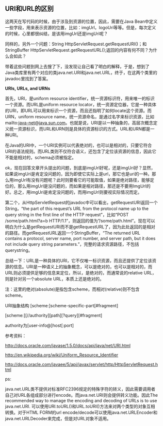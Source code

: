 ## URI和URL的区别

这两天在写代码的时候，由于涉及到资源的位置，因此，需要在Java Bean中定义一些字段，用来表示资源的位置，比如：imgUrl，logoUri等等。但是，每次定义的时候，心里都很纠结，是该用imgUrl还是imgUri呢？

同样的，另外一个问题：String HttpServletRequest.getRequestURI()；和StringBuffer HttpServletRequest.getRequestURL();返回的内容有何不同？为什么会如此？

带着这些问题到网上去搜了下，没发现让自己看了明白的解释，于是，想到了Java类库里有两个对应的类java.net.URI和java.net.URL，终于，在这两个类里的javadoc里找到了答案。

**URIs, URLs, and URNs**

首先，URI，是uniform resource identifier，统一资源标识符，用来唯一的标识一个资源。而URL是uniform resource locator，统一资源定位器，它是一种具体的URI，即URL可以用来标识一个资源，而且还指明了如何locate这个资源。而URN，uniform resource name，统一资源命名，是通过名字来标识资源，比如mailto:java-net@java.sun.com。也就是说，URI是以一种抽象的，高层次概念定义统一资源标识，而URL和URN则是具体的资源标识的方式。URL和URN都是一种URI。

在Java的URI中，一个URI实例可以代表绝对的，也可以是相对的，只要它符合URI的语法规则。而URL类则不仅符合语义，还包含了定位该资源的信息，因此它不能是相对的，schema必须被指定。

ok，现在回答文章开头提出的问题，到底是imgUrl好呢，还是imgUri好？显然，如果说imgUri是肯定没问题的，因为即使它实际上是url，那它也是uri的一种。那么用imgUrl有没有问题呢？此时则要看它的可能取值，如果是绝对路径，能够定位的，那么用imgUrl是没问题的，而如果是相对路径，那还是不要用ImgUrl的好。总之，用imgUri是肯定没问题的，而用imgUrl则要视实际情况而定。

第二个，从HttpServletRequest的javadoc中可以看出，getRequestURI返回一个String，“the part of this request’s URL from the protocol name up to the query string in the first line of the HTTP request”，比如“POST /some/path.html?a=b HTTP/1.1”，则返回的值为”/some/path.html”。现在可以明白为什么是getRequestURI而不是getRequestURL了，因为此处返回的是相对的路径。而getRequestURL返回一个StringBuffer，“The returned URL contains a protocol, server name, port number, and server path, but it does not include query string parameters.”，完整的请求资源路径，不包括querystring。

总结一下：URL是一种具体的URI，它不仅唯一标识资源，而且还提供了定位该资源的信息。URI是一种语义上的抽象概念，可以是绝对的，也可以是相对的，而URL则必须提供足够的信息来定位，所以，是绝对的，而通常说的relative URL，则是针对另一个absolute URL，本质上还是绝对的。

注：这里的绝对(absolute)是指包含scheme，而相对(relative)则不包含scheme。

URI抽象结构     [scheme:]scheme-specific-part[#fragment]

[scheme:][//authority][path][?query][#fragment]

authority为[user-info@]host[:port]

参考资料：

http://docs.oracle.com/javase/1.5.0/docs/api/java/net/URI.html

http://en.wikipedia.org/wiki/Uniform_Resource_Identifier

http://docs.oracle.com/javaee/5/api/javax/servlet/http/HttpServletRequest.html

ps:

java.net.URL类不提供对标准RFC2396规定的特殊字符的转义，因此需要调用者自己对URL各组成部分进行encode。而java.net.URI则会提供转义功能。因此The recommended way  to manage the encoding and decoding of URLs is to use  java.net.URI. 可以使用URI.toURL()和URL.toURI()方法来对两个类型的对象互相转换。对于HTML FORM的url encode/decode可以使用java.net.URLEncoder和java.net.URLDecoder来完成，但是对URL对象不适用。